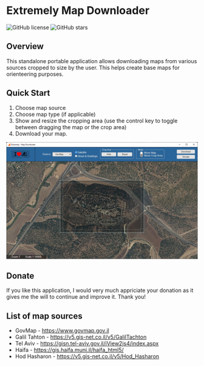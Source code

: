 # Extremely Map Downloader

![[GitHub license](https://img.shields.io/badge/license-GPL-green)](https://img.shields.io/badge/license-GPL-green)
![GitHub stars](https://img.shields.io/github/stars/extic/map-downloader?color=fa6470)


## Overview
This standalone portable application allows downloading maps from various sources cropped to size by the user. This helps create base maps for orienteering purposes.

## Quick Start
1. Choose map source
2. Choose map type (if applicable)
3. Show and resize the cropping area (use the control key to toggle between dragging the map or the crop area)
4. Download your map.


![screenshot.gif](https://github.com/extic/map-downloader/blob/main/packages/renderer/public/screenshot.gif?raw=true)

## Donate

If you like this application, I would very much appriciate your donation as it gives me the will to continue and improve it. Thank you!

## List of map sources
- GovMap - https://www.govmap.gov.il
- Galil Tahton - https://v5.gis-net.co.il/v5/GalilTachton
- Tel Aviv - https://gisn.tel-aviv.gov.il/iView2js4/index.aspx
- Haifa - https://gis.haifa.muni.il/haifa_html5/
- Hod Hasharon - https://v5.gis-net.co.il/v5/Hod_Hasharon
